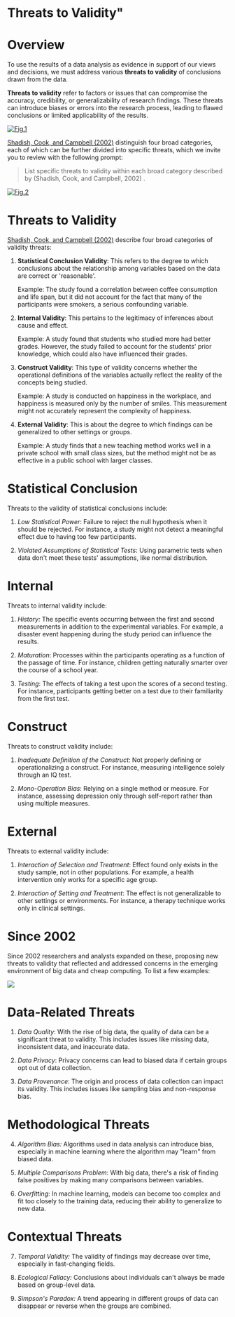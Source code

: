 # Threats to Validity"

# Overview

To use the results of a data analysis as evidence in support of our views and decisions, we must address various **threats to validity** of conclusions drawn from the data.

**Threats to validity** refer to factors or issues that can compromise the accuracy, credibility, or generalizability of research findings. These threats can introduce biases or errors into the research process, leading to flawed conclusions or limited applicability of the results.

[![Fig.1](threats-to-validity.jpg)](images/threats-to-validity.jpg)

[Shadish, Cook, and Campbell (2002)](https://psycnet.apa.org/record/2002-17373-000) distinguish four broad categories, each of which can be further divided into specific threats, which we invite you to review with the following prompt:

> List specific threats to validity within each broad category described by (Shadish, Cook, and Campbell, 2002) .

[![Fig.2](threats-to-validity-specific.jpg)](images/threats-to-validity-specific.jpg)

# Threats to Validity

[Shadish, Cook, and Campbell (2002)](https://psycnet.apa.org/record/2002-17373-000) describe four broad categories of validity threats:

1.  **Statistical Conclusion Validity**: This refers to the degree to which conclusions about the relationship among variables based on the data are correct or 'reasonable'.

    Example: The study found a correlation between coffee consumption and life span, but it did not account for the fact that many of the participants were smokers, a serious confounding variable.

2.  **Internal Validity**: This pertains to the legitimacy of inferences about cause and effect.

    Example: A study found that students who studied more had better grades. However, the study failed to account for the students' prior knowledge, which could also have influenced their grades.

3.  **Construct Validity**: This type of validity concerns whether the operational definitions of the variables actually reflect the reality of the concepts being studied.

    Example: A study is conducted on happiness in the workplace, and happiness is measured only by the number of smiles. This measurement might not accurately represent the complexity of happiness.

4.  **External Validity**: This is about the degree to which findings can be generalized to other settings or groups.

    Example: A study finds that a new teaching method works well in a private school with small class sizes, but the method might not be as effective in a public school with larger classes.

# **Statistical Conclusion**

Threats to the validity of statistical conclusions include:

1.  *Low Statistical Power*: Failure to reject the null hypothesis when it should be rejected. For instance, a study might not detect a meaningful effect due to having too few participants.

2.  *Violated Assumptions of Statistical Tests*: Using parametric tests when data don't meet these tests' assumptions, like normal distribution.

# **Internal**

Threats to internal validity include:

1.  *History:* The specific events occurring between the first and second measurements in addition to the experimental variables. For example, a disaster event happening during the study period can influence the results.

2.  *Maturation*: Processes within the participants operating as a function of the passage of time. For instance, children getting naturally smarter over the course of a school year.

3.  *Testing*: The effects of taking a test upon the scores of a second testing. For instance, participants getting better on a test due to their familiarity from the first test.

# **Construct**

Threats to construct validity include:

1.  *Inadequate Definition of the Construct*: Not properly defining or operationalizing a construct. For instance, measuring intelligence solely through an IQ test.

2.  *Mono-Operation Bias*: Relying on a single method or measure. For instance, assessing depression only through self-report rather than using multiple measures.

# **External**

Threats to external validity include:

1.  *Interaction of Selection and Treatment*: Effect found only exists in the study sample, not in other populations. For example, a health intervention only works for a specific age group.

2.  *Interaction of Setting and Treatment*: The effect is not generalizable to other settings or environments. For instance, a therapy technique works only in clinical settings.

# Since 2002

Since 2002 researchers and analysts expanded on these, proposing new threats to validity that reflected and addressed concerns in the emerging environment of big data and cheap computing. To list a few examples:

[![](https://mermaid.ink/img/pako:eNqVlEFvmzAYhv-K5R12gQg7QIBJk5qkO63a1lQ7bOzwDbvBio2RMVmyKP-9pmHtyC7zDft9-PzYH_iEK804LvDWQFujj_dlg9DN9xI_1IaD7ZDV6CtIwYQ9lvjHc4rC8D1aOmYNFsJ7LsFyhsYXRmh5gchIoS-9K_JSYkzpn_SzEXuortL5a6r3vIGm4hODlcvvuK0101JvRQXyymF1wQaHG7nVRthaoaWAq3ywuOulFa3kaKVVC0Z0uumGdX9Krqb0YPVpz82jsFY024nR2mUr3Vh-sP0_NusLMtg8cNVq44irkx2RQei2etnUB5Dy9XBGZtDYCNU60bfOFAwwfRgRKZrdxh7dbiLUWaN3vHhDecUWJLgMw1-C2bqg7eHdlCeePPXk55587MknnnzqyS88-cyTz3375d3g_-kwDrDiRoFg7l44DQVKbGuu3O9XuEcGZlfisjk7DnqrN8emwoU1PQ9w3zJ3GawFuOtETSdv3YeuDS4eQXZusoXmm9bq7zEuTviAizDOs1lKsjTL6TyOonQe4CMuaEpnlJAkTnKSxklCzwH-_VyBzLI0imlEokUWkzgni_MTM0WTnQ?type=png)](https://mermaid.live/edit#pako:eNqVlEFvmzAYhv-K5R12gQg7QIBJk5qkO63a1lQ7bOzwDbvBio2RMVmyKP-9pmHtyC7zDft9-PzYH_iEK804LvDWQFujj_dlg9DN9xI_1IaD7ZDV6CtIwYQ9lvjHc4rC8D1aOmYNFsJ7LsFyhsYXRmh5gchIoS-9K_JSYkzpn_SzEXuortL5a6r3vIGm4hODlcvvuK0101JvRQXyymF1wQaHG7nVRthaoaWAq3ywuOulFa3kaKVVC0Z0uumGdX9Krqb0YPVpz82jsFY024nR2mUr3Vh-sP0_NusLMtg8cNVq44irkx2RQei2etnUB5Dy9XBGZtDYCNU60bfOFAwwfRgRKZrdxh7dbiLUWaN3vHhDecUWJLgMw1-C2bqg7eHdlCeePPXk55587MknnnzqyS88-cyTz3375d3g_-kwDrDiRoFg7l44DQVKbGuu3O9XuEcGZlfisjk7DnqrN8emwoU1PQ9w3zJ3GawFuOtETSdv3YeuDS4eQXZusoXmm9bq7zEuTviAizDOs1lKsjTL6TyOonQe4CMuaEpnlJAkTnKSxklCzwH-_VyBzLI0imlEokUWkzgni_MTM0WTnQ)

# Data-Related Threats

1.  *Data Quality*: With the rise of big data, the quality of data can be a significant threat to validity. This includes issues like missing data, inconsistent data, and inaccurate data.

2.  *Data Privacy*: Privacy concerns can lead to biased data if certain groups opt out of data collection.

3.  *Data Provenance*: The origin and process of data collection can impact its validity. This includes issues like sampling bias and non-response bias.

# Methodological Threats

4.  *Algorithm Bias:* Algorithms used in data analysis can introduce bias, especially in machine learning where the algorithm may "learn" from biased data.

5.  *Multiple Comparisons Problem*: With big data, there's a risk of finding false positives by making many comparisons between variables.

6.  *Overfitting*: In machine learning, models can become too complex and fit too closely to the training data, reducing their ability to generalize to new data.

# Contextual Threats

7.  *Temporal Validity:* The validity of findings may decrease over time, especially in fast-changing fields.

8.  *Ecological Fallacy:* Conclusions about individuals can't always be made based on group-level data.

9.  *Simpson's Paradox:* A trend appearing in different groups of data can disappear or reverse when the groups are combined.
